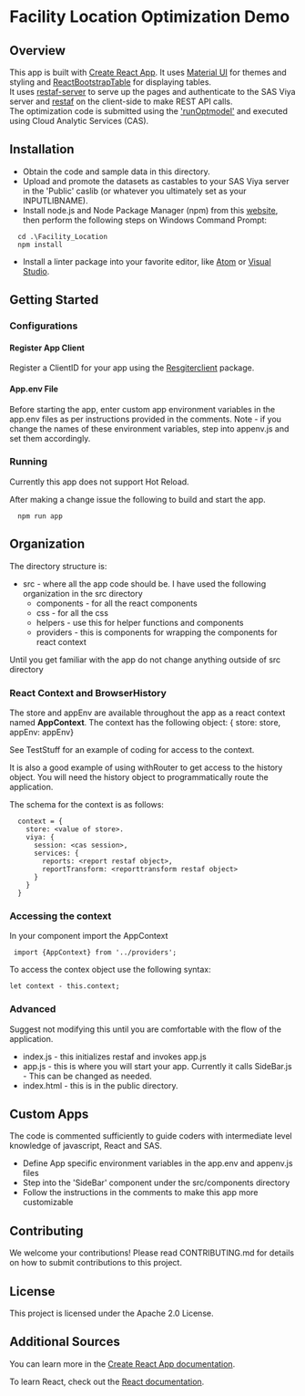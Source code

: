 # Facility Location Optimization Demo

## Overview

This app is built with [Create React App](https://github.com/facebook/create-react-app "Create React App"). It uses [Material UI](https://material-ui.com/ "Material UI") for themes and styling and [ReactBootstrapTable](http://allenfang.github.io/react-bootstrap-table/index.html "ReactBootstrapTable") for displaying tables.<br>
It uses [restaf-server](https://www.npmjs.com/package/@sassoftware/restaf-server "restaf-server") to serve up the pages and authenticate to the SAS Viya server and [restaf](https://www.npmjs.com/package/@sassoftware/restaf "restaf") on the client-side to make REST API calls. <br>
The optimization code is submitted using the ['runOptmodel'](https://go.documentation.sas.com/?docsetId=casactmopt&docsetTarget=casactmopt_optimization_details03.htm&docsetVersion=8.3&locale=en "runOptmodel") and executed using Cloud Analytic Services (CAS).

## Installation
- Obtain the code and sample data in this directory.
- Upload and promote the datasets as castables to your SAS Viya server in the 'Public' caslib (or whatever you ultimately set as your INPUTLIBNAME).
- Install node.js and Node Package Manager (npm) from this [website](https://www.npmjs.com/ "Download node.js and npm"), then perform the following steps on Windows Command Prompt:

```
  cd .\Facility_Location
  npm install
```
- Install a linter package into your favorite editor, like [Atom](https://atom.io/ "Download Atom") or [Visual Studio](https://visualstudio.microsoft.com/downloads/ "Download Visual Studio").

## Getting Started

### Configurations

#### Register App Client
Register a ClientID for your app using the [Resgiterclient](https://github.com/sassoftware/restaf/wiki/Managing-clientids/ "Register Client") package.

#### App.env File
Before starting the app, enter custom app environment variables in the app.env files as per instructions provided in the comments.
Note - if you change the names of these environment variables, step into appenv.js and set them accordingly.

### Running
Currently this app does not support Hot Reload.

After making a change issue the following to build and start the app.
```
  npm run app
```

## Organization

The directory structure is:
- src - where all the app code should be. I have used the following organization in the src directory
  - components - for all the react components
  - css - for all the css
  - helpers - use this for helper functions and components
  - providers - this is components for wrapping the components for react context

Until you get familiar with the app do not change anything outside of src directory

### React Context and BrowserHistory

The store and appEnv are available throughout the app as a react context named **AppContext**. The context has the following object:
  { store: store, appEnv: appEnv}

See TestStuff for an example of coding for access to the context.

It is also a good example of using withRouter to get access to the history object. You will need the history object to programmatically route the application.

The schema for the context is as follows:
```
  context = {
    store: <value of store>.
    viya: {
      session: <cas session>,
      services: {
        reports: <report restaf object>,
        reportTransform: <reporttransform restaf object>
      }
    }
  }
```

### Accessing the context

In your component import the AppContext
```
 import {AppContext} from '../providers';
 ```

 To access the contex object use the following syntax:

 ```
 let context - this.context;
 ```

### Advanced

Suggest not modifying this until you are comfortable with the flow of the application.

- index.js - this initializes restaf and invokes app.js
- app.js - this is where you will start your app. Currently it calls SideBar.js - This can be changed as needed.
- index.html - this is in the public directory.


## Custom Apps
The code is commented sufficiently to guide coders with intermediate level knowledge of javascript, React and SAS.
- Define App specific environment variables in the app.env and appenv.js files
- Step into the 'SideBar' component under the src/components directory
- Follow the instructions in the comments to make this app more customizable

## Contributing
We welcome your contributions! Please read CONTRIBUTING.md for details on how to submit contributions to this project.

## License
This project is licensed under the Apache 2.0 License.

## Additional Sources
You can learn more in the [Create React App documentation](https://facebook.github.io/create-react-app/docs/getting-started "create-react-app").

To learn React, check out the [React documentation](https://reactjs.org/ "Learn React").
